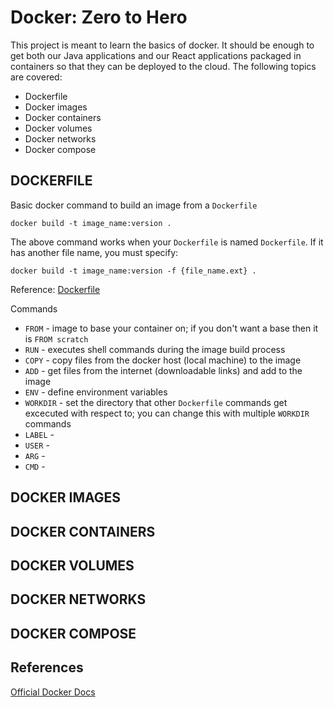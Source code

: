 # Docker: Zero to Hero

This project is meant to learn the basics of docker. It should be enough to 
get both our Java applications and our React applications packaged in
containers so that they can be deployed to the cloud. The following topics are
covered:

* Dockerfile
* Docker images
* Docker containers
* Docker volumes
* Docker networks
* Docker compose


## DOCKERFILE
Basic docker command to build an image from a `Dockerfile`

```docker build -t image_name:version .```

The above command works when your `Dockerfile` is named `Dockerfile`. If it has
another file name, you must specify:

```docker build -t image_name:version -f {file_name.ext} .```

Reference: [Dockerfile](https://docs.docker.com/engine/reference/builder/)

Commands
* `FROM` - image to base your container on; if you don't want a base then it is
`FROM scratch`
* `RUN` - executes shell commands during the image build process
* `COPY` - copy files from the docker host (local machine) to the image
* `ADD` - get files from the internet (downloadable links) and add to the image
* `ENV` - define environment variables
* `WORKDIR` - set the directory that other `Dockerfile` commands get excecuted with
respect to; you can change this with multiple `WORKDIR` commands
* `LABEL` -
* `USER` -
* `ARG` -
* `CMD` -

## DOCKER IMAGES

## DOCKER CONTAINERS

## DOCKER VOLUMES

## DOCKER NETWORKS

## DOCKER COMPOSE


## References
[Official Docker Docs](https://docs.docker.com/)
